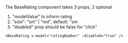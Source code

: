 The BaseRating component takes 3 props, 2 optional

1. "modelValue" to inform rating
2. "size": "sm" | "md", default: "sm
3. "disabled" prop should be false for "click"

```vue
<BaseRating v-model="ratingNumber" :disabled="true" />
```
